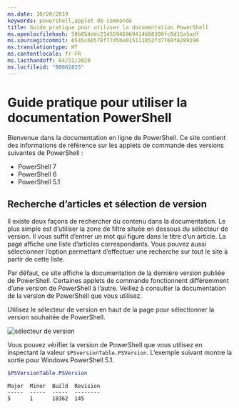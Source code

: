 ```yaml
---
ms.date: 10/20/2019
keywords: powershell,applet de commande
title: Guide pratique pour utiliser la documentation PowerShell
ms.openlocfilehash: 50b054ddc21d55946969414688306fc0d15a5adf
ms.sourcegitcommit: 6545c60578f7745be015111052fd7769f8289296
ms.translationtype: HT
ms.contentlocale: fr-FR
ms.lasthandoff: 04/22/2020
ms.locfileid: "80082835"
---
```

# <a name="how-to-use-the-powershell-documentation"></a>Guide pratique pour utiliser la documentation PowerShell

Bienvenue dans la documentation en ligne de PowerShell. Ce site contient des informations de référence sur les applets de commande des versions suivantes de PowerShell :

- PowerShell 7
- PowerShell 6
- PowerShell 5.1

## <a name="finding-articles-and-selecting-a-version"></a>Recherche d’articles et sélection de version

Il existe deux façons de rechercher du contenu dans la documentation. Le plus simple est d’utiliser la zone de filtre située en dessous du sélecteur de version. Il vous suffit d’entrer un mot qui figure dans le titre d’un article. La page affiche une liste d’articles correspondants. Vous pouvez aussi sélectionner l’option permettant d’effectuer une recherche sur tout le site à partir de cette liste.

Par défaut, ce site affiche la documentation de la dernière version publiée de PowerShell. Certaines applets de commande fonctionnent différemment d’une version de PowerShell à l’autre. Veillez à consulter la documentation de la version de PowerShell que vous utilisez.

Utilisez le sélecteur de version en haut de la page pour sélectionner la version souhaitée de PowerShell.

![sélecteur de version](media/how-to-use-docs/version-search.gif)

Vous pouvez vérifier la version de PowerShell que vous utilisez en inspectant la valeur `$PSversionTable.PSVersion`. L’exemple suivant montre la sortie pour Windows PowerShell 5.1.

```powershell
$PSVersionTable.PSVersion
```

```Output
Major  Minor  Build  Revision
-----  -----  -----  --------
5      1      18362  145
```
